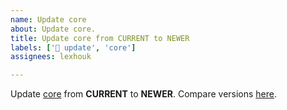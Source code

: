 ```yaml
---
name: Update core
about: Update core.
title: Update core from CURRENT to NEWER
labels: ['📢 update', 'core']
assignees: lexhouk

---
```


Update [core](https://www.drupal.org/project/drupal) from **CURRENT** to **NEWER**. Compare versions [here](https://git.drupalcode.org/project/drupal/-/compare/10.CURRENT...10.NEWER).
